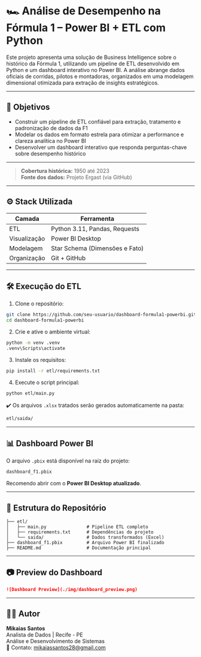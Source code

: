 # 🏎️ Análise de Desempenho na Fórmula 1 – Power BI + ETL com Python

Este projeto apresenta uma solução de Business Intelligence sobre o histórico da Fórmula 1, utilizando um pipeline de ETL desenvolvido em Python e um dashboard interativo no Power BI. A análise abrange dados oficiais de corridas, pilotos e montadoras, organizados em uma modelagem dimensional otimizada para extração de insights estratégicos.

---

## 📌 Objetivos

- Construir um pipeline de ETL confiável para extração, tratamento e padronização de dados da F1
- Modelar os dados em formato estrela para otimizar a performance e clareza analítica no Power BI
- Desenvolver um dashboard interativo que responda perguntas-chave sobre desempenho histórico

---

> **Cobertura histórica:** 1950 até 2023  
> **Fonte dos dados:** Projeto Ergast (via GitHub)

---

## ⚙️ Stack Utilizada

| Camada       | Ferramenta       |
|--------------|------------------|
| ETL          | Python 3.11, Pandas, Requests |
| Visualização | Power BI Desktop |
| Modelagem    | Star Schema (Dimensões e Fato) |
| Organização  | Git + GitHub     |

---
## 🛠️ Execução do ETL

1. Clone o repositório:

```bash
git clone https://github.com/seu-usuario/dashboard-formula1-powerbi.git
cd dashboard-formula1-powerbi
```

2. Crie e ative o ambiente virtual:

```bash
python -m venv .venv
.venv\Scripts\activate
```

3. Instale os requisitos:

```bash
pip install -r etl/requirements.txt
```

4. Execute o script principal:

```bash
python etl/main.py
```

✔️ Os arquivos `.xlsx`  tratados serão gerados automaticamente na pasta:  
```bash
etl/saida/
```

---

## 📊 Dashboard Power BI

O arquivo `.pbix` está disponível na raiz do projeto:

```bash
dashboard_f1.pbix
```

Recomendo abrir com o **Power BI Desktop atualizado**.  

---

## 📂 Estrutura do Repositório

```
├── etl/
│   ├── main.py               # Pipeline ETL completo
│   ├── requirements.txt      # Dependências do projeto
│   └── saida/                # Dados transformados (Excel)
├── dashboard_f1.pbix         # Arquivo Power BI finalizado
├── README.md                 # Documentação principal
```

---

## 📷 Preview do Dashboard

```markdown
![Dashboard Preview](./img/dashboard_preview.png)
```

---

## 👨‍💻 Autor

**Mikaias Santos**  
Analista de Dados | Recife - PE  
Análise e Desenvolvimento de Sistemas  
📧 Contato: mikaiassantos28@gmail.com  
